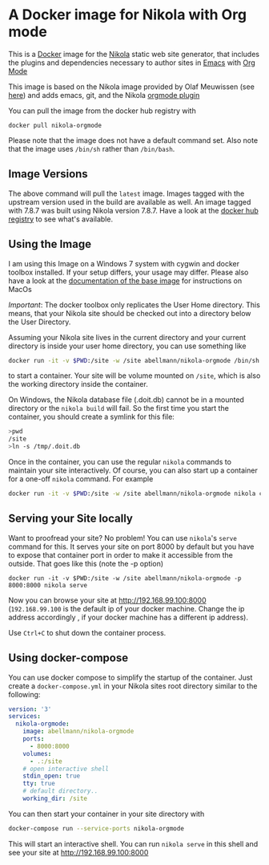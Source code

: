 # A Docker image for Nikola with Org mode

This is a [Docker](https://www.docker.com/) image for the
[Nikola](https://getnikola.com/) static web site generator, that includes the
plugins and dependencies necessary to author sites in
[Emacs](https://www.gnu.org/software/emacs/) with [Org
Mode](https://orgmode.org/)

This image is based on the Nikola image provided by Olaf Meuwissen (see
[here](https://gitlab.com/paddy-hack/nikola)) and adds emacs, git, and the
Nikola [orgmode plugin](https://plugins.getnikola.com/v7/orgmode/)


You can pull the image from the docker hub registry with

```
docker pull nikola-orgmode
```

Please note that the image does not have a default command set.  Also
note that the image uses `/bin/sh` rather than `/bin/bash`.

## Image Versions

The above command will pull the `latest` image. Images tagged with the upstream
version used in the build are available as well. An image tagged with 7.8.7 was
built using Nikola version 7.8.7. Have a look at the [docker hub
registry](https://hub.docker.com/r/abellmann/nikola-orgmode/tags/) to see what's
available.

## Using the Image

I am using this Image on a Windows 7 system with cygwin and docker toolbox
installed. If your setup differs, your usage may differ. Please also have a look
at the [documentation of the base image](https://gitlab.com/paddy-hack/nikola)
for instructions on MacOs

*Important*: The docker toolbox only replicates the User Home directory. This
means, that your Nikola site should be checked out into a directory below the
User Directory.


Assuming your Nikola site lives in the current directory and your current
directory is inside your user home directory, you can use something
like

``` sh
docker run -it -v $PWD:/site -w /site abellmann/nikola-orgmode /bin/sh
```

to start a container. Your site will be volume mounted on `/site`,
which is also the working directory inside the container. 

On Windows, the Nikola database file (.doit.db) cannot be in a mounted directory
or the `nikola build` will fail. So the first time you start the container, you
should create a symlink for this file:

``` sh
>pwd
/site
>ln -s /tmp/.doit.db
```
Once in the container, you can use the regular `nikola` commands to
maintain your site interactively. Of course, you can also start up a
container for a one-off `nikola` command.  For example


``` sh
docker run -it -v $PWD:/site -w /site abellmann/nikola-orgmode nikola check -l
```


## Serving your Site locally

Want to proofread your site?  No problem!  You can use `nikola`'s
`serve` command for this.  It serves your site on port 8000 by
default but you have to expose that container port in order to make it
accessible from the outside.  That goes like this (note the -p
option)

```
docker run -it -v $PWD:/site -w /site abellmann/nikola-orgmode -p 8000:8000 nikola serve
```

Now you can browse your site at http://192.168.99.100:8000 (`192.168.99.100` is
the default ip of your docker machine. Change the ip address accordingly , if
your docker machine has a different ip address).

Use `Ctrl+C` to shut down the container process.

## Using docker-compose

You can use docker compose to simplify the startup of the container. Just create
a `docker-compose.yml` in your Nikola sites root directory similar to the following:

``` yml
version: '3'
services:
  nikola-orgmode:
    image: abellmann/nikola-orgmode
    ports:
      - 8000:8000
    volumes:
      - .:/site
    # open interactive shell
    stdin_open: true
    tty: true
    # default directory..
    working_dir: /site
```

You can then start your container in your site directory with

``` sh
docker-compose run --service-ports nikola-orgmode
```

This will start an interactive shell. You can run `nikola serve` in this shell
and see your site at http://192.168.99.100:8000





